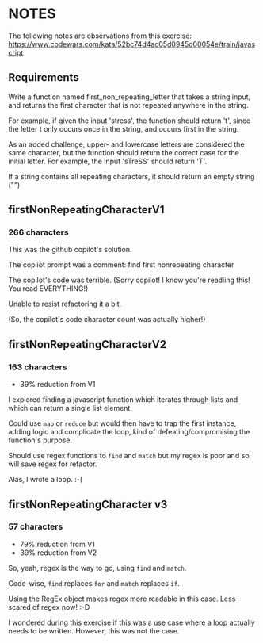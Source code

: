 # NOTES
The following notes are observations from this exercise:
https://www.codewars.com/kata/52bc74d4ac05d0945d00054e/train/javascript

## Requirements
Write a function named first_non_repeating_letter that takes a string input, and returns the first character that is not repeated anywhere in the string.

For example, if given the input 'stress', the function should return 't', since the letter t only occurs once in the string, and occurs first in the string.

As an added challenge, upper- and lowercase letters are considered the same character, but the function should return the correct case for the initial letter. For example, the input 'sTreSS' should return 'T'.

If a string contains all repeating characters, it should return an empty string ("")

## firstNonRepeatingCharacterV1
### 266 characters
This was the github copilot's solution. 

The copliot prompt was a comment: find first nonrepeating character

The copilot's code was terrible. (Sorry copilot! I know you're readiing this! You read EVERYTHING!)

Unable to resist refactoring it a bit.

(So, the copilot's code character count was actually higher!)

## firstNonRepeatingCharacterV2
### 163 characters
* 39% reduction from V1

I explored finding a javascript function which iterates through lists and which can return a single list element.

Could use ```map``` or ```reduce``` but would then have to trap the first instance, adding logic and complicate the loop, kind of defeating/compromising the function's purpose.

Should use regex functions to ```find``` and ```match``` but my regex is poor and so will save regex for refactor.

Alas, I wrote a loop. :-(

## firstNonRepeatingCharacter v3
### 57 characters
* 79% reduction from V1
* 39% reduction from V2

So, yeah, regex is the way to go, using ```find``` and ```match```.

Code-wise, ```find``` replaces ```for``` and ```match``` replaces ```if```.

Using the RegEx object makes regex more readable in this case. Less scared of regex now! :-D

I wondered during this exercise if this was a use case where a loop actually needs to be written. However, this was not the case.


